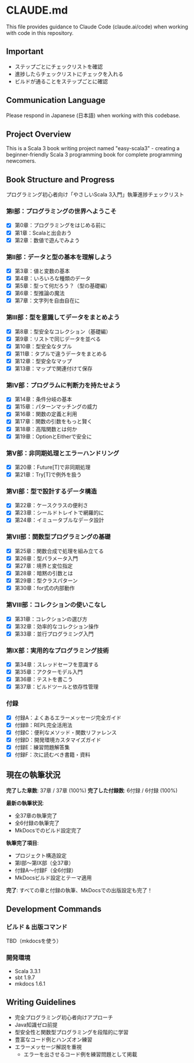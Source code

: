 # CLAUDE.md

This file provides guidance to Claude Code (claude.ai/code) when working with code in this repository.

## Important
- ステップごとにチェックリストを確認
- 進捗したらチェックリストにチェックを入れる
- ビルドが通ることをステップごとに確認

## Communication Language

Please respond in Japanese (日本語) when working with this codebase.

## Project Overview

This is a Scala 3 book writing project named "easy-scala3" - creating a beginner-friendly Scala 3 programming book for complete programming newcomers.

## Book Structure and Progress

プログラミング初心者向け「やさしいScala 3入門」執筆進捗チェックリスト

### 第I部：プログラミングの世界へようこそ
- [x] 第0章：プログラミングをはじめる前に
- [x] 第1章：Scalaと出会おう
- [x] 第2章：数値で遊んでみよう

### 第II部：データと型の基本を理解しよう
- [x] 第3章：値と変数の基本
- [x] 第4章：いろいろな種類のデータ
- [x] 第5章：型って何だろう？（型の基礎編）
- [x] 第6章：型推論の魔法
- [x] 第7章：文字列を自由自在に

### 第III部：型を意識してデータをまとめよう
- [x] 第8章：型安全なコレクション（基礎編）
- [x] 第9章：リストで同じデータを並べる
- [x] 第10章：型安全なタプル
- [x] 第11章：タプルで違うデータをまとめる
- [x] 第12章：型安全なマップ
- [x] 第13章：マップで関連付けて保存

### 第IV部：プログラムに判断力を持たせよう
- [x] 第14章：条件分岐の基本
- [x] 第15章：パターンマッチングの威力
- [x] 第16章：関数の定義と利用
- [x] 第17章：関数の引数をもっと賢く
- [x] 第18章：高階関数とは何か
- [x] 第19章：OptionとEitherで安全に

### 第V部：非同期処理とエラーハンドリング
- [x] 第20章：Future[T]で非同期処理
- [x] 第21章：Try[T]で例外を扱う

### 第VI部：型で設計するデータ構造
- [x] 第22章：ケースクラスの便利さ
- [x] 第23章：シールドトレイトで網羅的に
- [x] 第24章：イミュータブルなデータ設計

### 第VII部：関数型プログラミングの基礎
- [x] 第25章：関数合成で処理を組み立てる
- [x] 第26章：型パラメータ入門
- [x] 第27章：境界と変位指定
- [x] 第28章：暗黙の引数とは
- [x] 第29章：型クラスパターン
- [x] 第30章：for式の内部動作

### 第VIII部：コレクションの使いこなし
- [x] 第31章：コレクションの選び方
- [x] 第32章：効率的なコレクション操作
- [x] 第33章：並行プログラミング入門

### 第IX部：実用的なプログラミング技術
- [x] 第34章：スレッドセーフを意識する
- [x] 第35章：アクターモデル入門
- [x] 第36章：テストを書こう
- [x] 第37章：ビルドツールと依存性管理

### 付録
- [x] 付録A：よくあるエラーメッセージ完全ガイド
- [x] 付録B：REPL完全活用法
- [x] 付録C：便利なメソッド・関数リファレンス
- [x] 付録D：開発環境カスタマイズガイド
- [x] 付録E：練習問題解答集
- [x] 付録F：次に読むべき書籍・資料

## 現在の執筆状況

**完了した章数**: 37章 / 37章 (100%)
**完了した付録数**: 6付録 / 6付録 (100%)

**最新の執筆状況**:
- 全37章の執筆完了
- 全6付録の執筆完了
- MkDocsでのビルド設定完了

**執筆完了項目**:
- プロジェクト構造設定
- 第I部〜第IX部（全37章）
- 付録A〜付録F（全6付録）
- MkDocsビルド設定とテーマ適用

**完了**: すべての章と付録の執筆、MkDocsでの出版設定も完了！

## Development Commands

### ビルド & 出版コマンド

TBD（mkdocsを使う）

### 開発環境
- Scala 3.3.1
- sbt 1.9.7
- mkdocs 1.6.1

## Writing Guidelines

- 完全プログラミング初心者向けアプローチ
- Java知識ゼロ前提
- 型安全性と関数型プログラミングを段階的に学習
- 豊富なコード例とハンズオン練習
- エラーメッセージ解説を重視
    - エラーを出させるコード例を練習問題として掲載
